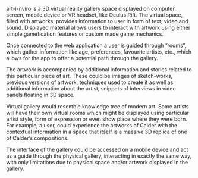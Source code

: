 art-i-nviro is a 3D virtual reality gallery space displayed on  computer screen, mobile device or VR headset, like Oculus Rift. The virtual space, filled with artworks, provides information to user in form of text, video and sound. Displayed material allows users to interact with artwork using either simple gamefication features or custom made game mechanics.

Once connected to the web application a user is guided through “rooms”, which gather information like age, preferences, favourite artists, etc., which allows for the app to offer a potential path through the gallery.

The artwork is accompanied by additional information and stories related to this particular piece of art. These could be images of sketch-works, previous versions of artwork, techniques used to create it as well as additional information about the artist, snippets of interviews in video panels floating in 3D space.

Virtual gallery would resemble knowledge tree of modern art. Some artists will have their own virtual rooms which might be displayed using particular artist style, form of expression or even show place where they were born. For example, a user, could experience the artworks of Calder with the contextual information in a space that itself is a massive 3D replica of one of Calder’s compositions.

The interface of the gallery could be accessed on a mobile device and act as a guide through the physical gallery, interacting in exactly the same way, with only limitations due to physical space and/or artwork displayed in the gallery.
